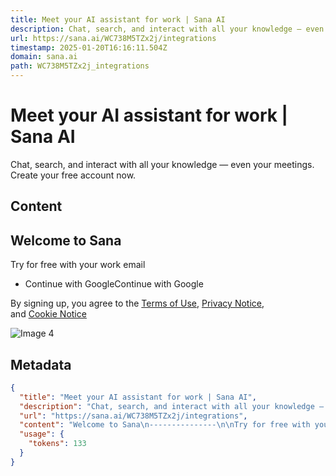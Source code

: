 ```yaml
---
title: Meet your AI assistant for work | Sana AI
description: Chat, search, and interact with all your knowledge — even your meetings. Create your free account now.
url: https://sana.ai/WC738M5TZx2j/integrations
timestamp: 2025-01-20T16:16:11.504Z
domain: sana.ai
path: WC738M5TZx2j_integrations
---
```


# Meet your AI assistant for work | Sana AI


Chat, search, and interact with all your knowledge — even your meetings. Create your free account now.


## Content

Welcome to Sana
---------------

Try for free with your work email

*   Continue with GoogleContinue with Google
    

By signing up, you agree to the [Terms of Use](https://sanalabs.com/download/legal/Sana-AI-Terms-of-Use.pdf), [Privacy Notice](https://sanalabs.com/legal/privacy-notice),  
and [Cookie Notice](https://sanalabs.com/download/legal/Cookie-Notice.pdf)

![Image 4](https://res.cloudinary.com/sana-ai/image/upload/v1730290362/sana-ai-static/landing-page/landing-page-hero-new-hq.webp)

## Metadata

```json
{
  "title": "Meet your AI assistant for work | Sana AI",
  "description": "Chat, search, and interact with all your knowledge — even your meetings. Create your free account now.",
  "url": "https://sana.ai/WC738M5TZx2j/integrations",
  "content": "Welcome to Sana\n---------------\n\nTry for free with your work email\n\n*   Continue with GoogleContinue with Google\n    \n\nBy signing up, you agree to the [Terms of Use](https://sanalabs.com/download/legal/Sana-AI-Terms-of-Use.pdf), [Privacy Notice](https://sanalabs.com/legal/privacy-notice),  \nand [Cookie Notice](https://sanalabs.com/download/legal/Cookie-Notice.pdf)\n\n![Image 4](https://res.cloudinary.com/sana-ai/image/upload/v1730290362/sana-ai-static/landing-page/landing-page-hero-new-hq.webp)",
  "usage": {
    "tokens": 133
  }
}
```

